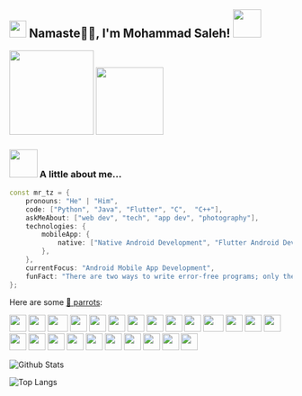 <h2><img src="https://emojis.slackmojis.com/emojis/images/1531849430/4246/blob-sunglasses.gif?1531849430" width="30"/> Namaste🙏🏻, I'm Mohammad Saleh! <img src="https://media.giphy.com/media/12oufCB0MyZ1Go/giphy.gif" width="50"></h2>
<!-- <img align='right' src="https://media.giphy.com/media/M9gbBd9nbDrOTu1Mqx/giphy.gif" width="150"> -->
<p>
<em>
<img src="https://media.giphy.com/media/WUlplcMpOCEmTGBtBW/giphy.gif" width="150">
 <img src="https://media.giphy.com/media/M9gbBd9nbDrOTu1Mqx/giphy.gif" width="120">
</em>
</p>



### <img src="https://media.giphy.com/media/VgCDAzcKvsR6OM0uWg/giphy.gif" width="50"> A little about me...  

```c++
const mr_tz = {
    pronouns: "He" | "Him",
    code: ["Python", "Java", "Flutter", "C",  "C++"],
    askMeAbout: ["web dev", "tech", "app dev", "photography"],
    technologies: {
        mobileApp: {
            native: ["Native Android Development", "Flutter Android Development"]
        },
    },
    currentFocus: "Android Mobile App Development",
    funFact: "There are two ways to write error-free programs; only the third one works"
};
```
Here are some [🦜 parrots](https://cultofthepartyparrot.com):

<div>
    <img src="https://cultofthepartyparrot.com/parrots/hd/githubparrot.gif" width="30" height="30"/>
    <img src="https://cultofthepartyparrot.com/flags/hd/indiaparrot.gif" width="30" height="30"/>
    <img src="https://cultofthepartyparrot.com/parrots/asyncparrot.gif" width="36" height="30"/>
    <img src="https://cultofthepartyparrot.com/parrots/exceptionallyfastparrot.gif" width="30" height="30"/>
    <img src="https://cultofthepartyparrot.com/parrots/hd/60fpsparrot.gif" width="30" height="30"/>
    <img src="https://cultofthepartyparrot.com/parrots/hd/jumpingparrot.gif" width="30" height="30"/>
    <img src="https://cultofthepartyparrot.com/parrots/hd/opensourceparrot.gif" width="30" height="30"/>
    <img src="https://cultofthepartyparrot.com/parrots/hd/dealwithitnowparrot.gif" width="30" height="30"/>
    <img src="https://cultofthepartyparrot.com/parrots/hd/hypnoparrotlight.gif" width="30" height="30"/>
    <img src="https://cultofthepartyparrot.com/parrots/databaseparrot.gif" width="30" height="30"/>
    <img src="https://cultofthepartyparrot.com/parrots/fixparrot.gif" width="36" height="30"/>
    <img src="https://cultofthepartyparrot.com/parrots/hd/laptop_parrot.gif" width="30" height="30"/>
    <img src="https://cultofthepartyparrot.com/parrots/hd/spinningparrot.gif" width="30" height="30"/>
    <img src="https://cultofthepartyparrot.com/parrots/hd/levitationparrot.gif" width="30" height="30"/>
    <img src="https://cultofthepartyparrot.com/parrots/hd/meldparrot.gif" width="30" height="30"/>
    <img src="https://cultofthepartyparrot.com/parrots/slomoparrot.gif" width="30" height="30"/>
    <img src="https://cultofthepartyparrot.com/parrots/hd/moonwalkingparrot.gif" width="30" height="30"/>
    <img src="https://cultofthepartyparrot.com/parrots/hd/stableparrot.gif" width="30" height="30"/>
    <img src="https://cultofthepartyparrot.com/parrots/hd/scienceparrot.gif" width="30" height="30"/>
    <img src="https://cultofthepartyparrot.com/parrots/hd/pirateparrot.gif" width="30" height="30"/>
    <img src="https://cultofthepartyparrot.com/parrots/hd/footballparrot.gif" width="30" height="30"/>
    <img src="https://cultofthepartyparrot.com/parrots/hd/illuminatiparrot.gif" width="30" height="30"/>
    <img src="https://cultofthepartyparrot.com/parrots/hd/hypnoparrotdark.gif" width="30" height="30"/>
    <img src="https://cultofthepartyparrot.com/parrots/hd/mustacheparrot.gif" width="30" height="30"/>
</div>



![Github Stats](https://github-readme-stats.vercel.app/api?username=SalehTZ&count_private=true&show_icons=true&include_all_commits=true&theme=merko)


![Top Langs](https://github-readme-stats.vercel.app/api/top-langs/?username=SalehTZ&hide=TeX&layout=compact&theme=merko)